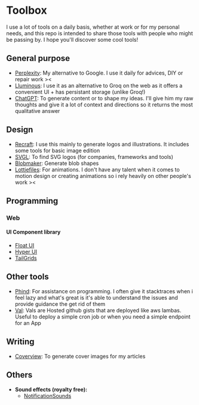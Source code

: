# Toolbox

I use a lot of tools on a daily basis, whether at work or for my personal needs, and this repo is intended to share those tools with people who might be passing by.
I hope you'll discover some cool tools!

## General purpose
- [Perplexity](https://perplexity.ai): My alternative to Google. I use it daily for advices, DIY or repair work ><
- [Lluminous](https://lluminous.chat/): I use it as an alternative to Groq on the web as it offers a convenient UI + has persistant storage (unlike Groq!)
- [ChatGPT](https://chatgpt.com): To generate content or to shape my ideas. I'll give him my raw thoughts and give it a lot of context and directions so it returns the most qualitative answer

## Design
- [Recraft](https://recraft.ai): I use this mainly to generate logos and illustrations. It includes some tools for basic image edition
- [SVGL](https://svgl.app/): To find SVG logos (for companies, frameworks and tools)
- [Blobmaker](https://www.blobmaker.app/): Generate blob shapes
- [Lottiefiles](https://lottiefiles.com/): For animations. I don't have any talent when it comes to motion design or creating animations so i rely heavily on other people's work ><

## Programming
### Web
#### UI Component library
- [Float UI](https://floatui.com/)
- [Hyper UI](https://hyperui.dev)
- [TailGrids](https://tailgrids.com/vue/components)
## Other tools
- [Phind](https://phind.com): For assistance on programming. I often give it stacktraces when i feel lazy and what's great is it's able to understand the issues and provide guidance the get rid of them
- [Val](https://www.val.town/): Vals are Hosted github gists that are deployed like aws lambas. Useful to deploy a simple cron job or when you need a simple endpoint for an App

## Writing
- [Coverview](https://coverview.vercel.app/): To generate cover images for my articles

## Others
- **Sound effects (royalty free):** 
  - [NotificationSounds](https://notificationsounds.com/)
